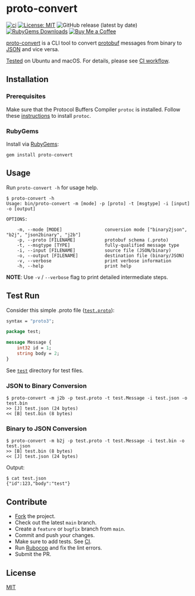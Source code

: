 # proto-convert

[![ci](https://github.com/iamazeem/proto-convert/actions/workflows/ci.yml/badge.svg?branch=main)](https://github.com/iamazeem/proto-convert/actions/workflows/ci.yml)
[![License: MIT](https://img.shields.io/badge/license-MIT-darkgreen.svg?style=flat-square)](https://github.com/iamAzeem/proto-convert/blob/master/LICENSE)
![GitHub release (latest by date)](https://img.shields.io/github/v/release/iamAzeem/proto-convert?style=flat-square)
[![RubyGems Downloads](https://img.shields.io/gem/dt/proto-convert?style=flat-square)](https://rubygems.org/gems/proto-convert)
[![Buy Me a Coffee](https://img.shields.io/badge/Support-Buy%20Me%20A%20Coffee-orange.svg?style=flat-square)](https://www.buymeacoffee.com/iamazeem)

[proto-convert](https://github.com/iamAzeem/proto-convert) is a CLI tool
to convert [protobuf](https://github.com/protocolbuffers/protobuf) messages
from binary to [JSON](https://www.json.org/json-en.html) and vice versa.

[Tested](./test/run_tests.sh) on Ubuntu and macOS.
For details, please see [CI workflow](./.github/workflows/ci.yml).

## Installation

### Prerequisites

Make sure that the Protocol Buffers Compiler `protoc` is installed. Follow these
[instructions](https://github.com/protocolbuffers/protobuf#protocol-compiler-installation)
to install `protoc`.

### RubyGems

Install via [RubyGems](https://rubygems.org/pages/download):

```shell
gem install proto-convert
```

## Usage

Run `proto-convert -h` for usage help.

```text
$ proto-convert -h
Usage: bin/proto-convert -m [mode] -p [proto] -t [msgtype] -i [input] -o [output]

OPTIONS:

    -m, --mode [MODE]                conversion mode ["binary2json", "b2j", "json2binary", "j2b"]
    -p, --proto [FILENAME]           protobuf schema (.proto)
    -t, --msgtype [TYPE]             fully-qualified message type
    -i, --input [FILENAME]           source file (JSON/binary)
    -o, --output [FILENAME]          destination file (binary/JSON)
    -v, --verbose                    print verbose information
    -h, --help                       print help
```

**NOTE**: Use `-v` / `--verbose` flag to print detailed intermediate steps.

## Test Run

Consider this simple .proto file ([`test.proto`](test/test.proto)):

```protobuf
syntax = "proto3";

package test;

message Message {
    int32 id = 1;
    string body = 2;
}
```

See [`test`](test) directory for test files.

### JSON to Binary Conversion

```text
$ proto-convert -m j2b -p test.proto -t test.Message -i test.json -o test.bin
>> [J] test.json (24 bytes)
<< [B] test.bin (8 bytes)
```

### Binary to JSON Conversion

```text
$ proto-convert -m b2j -p test.proto -t test.Message -i test.bin -o test.json
>> [B] test.bin (8 bytes)
<< [J] test.json (24 bytes)
```

Output:

```text
$ cat test.json
{"id":123,"body":"test"}
```

## Contribute

- [Fork](https://github.com/iamazeem/proto-convert/fork) the project.
- Check out the latest `main` branch.
- Create a `feature` or `bugfix` branch from `main`.
- Commit and push your changes.
- Make sure to add tests. See [CI](./.github/workflows/ci.yml).
- Run [Rubocop](https://github.com/rubocop/rubocop) and fix the lint errors.
- Submit the PR.

## License

[MIT](https://github.com/iamAzeem/proto-convert/blob/master/LICENSE)
